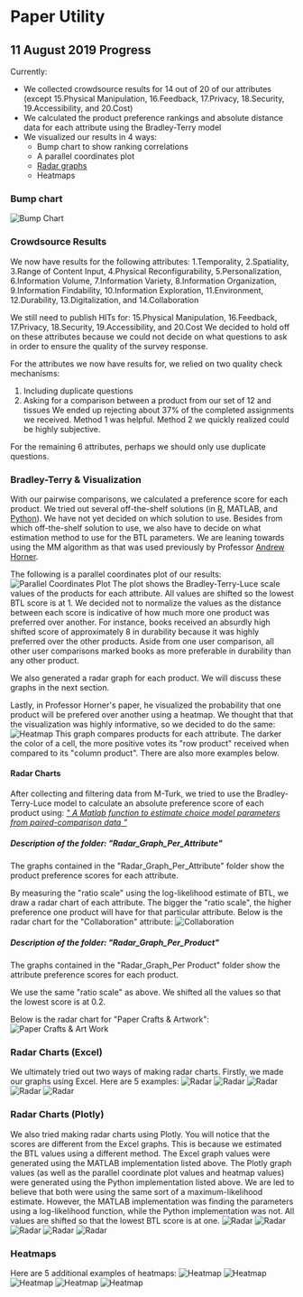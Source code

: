 # Paper Utility
## 11 August 2019 Progress 
Currently:
* We collected crowdsource results for 14 out of 20 of our attributes (except 15.Physical Manipulation, 16.Feedback, 17.Privacy, 18.Security, 19.Accessibility, and 20.Cost)
* We calculated the product preference rankings and absolute distance data for each attribute using the Bradley-Terry model
* We visualized our results in 4 ways: 
  * Bump chart to show ranking correlations 
  * A parallel coordinates plot 
  * [Radar graphs](https://github.com/ycheng14799/PaperUtility/tree/master/Radar_Chart%20of%20Products%20and%20Attributes) 
  * Heatmaps
  
  
### Bump chart 
![Bump Chart](https://github.com/ycheng14799/PaperUtility/blob/master/Data_Ranking_Plot.png)

### Crowdsource Results
We now have results for the following attributes: 1.Temporality, 2.Spatiality, 3.Range of Content Input, 4.Physical Reconfigurability, 5.Personalization, 6.Information Volume, 7.Information Variety, 8.Information Organization, 9.Information Findability, 10.Information Exploration, 11.Environment, 12.Durability, 13.Digitalization, and 14.Collaboration

We still need to publish HITs for: 15.Physical Manipulation, 16.Feedback, 17.Privacy, 18.Security, 19.Accessibility, and 20.Cost
We decided to hold off on these attributes because we could not decide on what questions to ask in order to ensure the quality of the survey response. 

For the attributes we now have results for, we relied on two quality check mechanisms: 
1. Including duplicate questions 
2. Asking for a comparison between a product from our set of 12 and tissues
We ended up rejecting about 37% of the completed assignments we received. Method 1 was helpful. Method 2 we quickly realized could be highly subjective. 

For the remaining 6 attributes, perhaps we should only use duplicate questions. 


### Bradley-Terry & Visualization 
With our pairwise comparisons, we calculated a preference score for each product. We tried out several off-the-shelf solutions (in [R](https://github.com/hturner/BradleyTerry2), MATLAB, and [Python](http://choix.lum.li/en/latest/index.html)). We have not yet decided on which solution to use. Besides from which off-the-shelf solution to use, we also have to decide on what estimation method to use for the BTL parameters. We are leaning towards using the MM algorithm as that was used previously by Professor [Andrew Horner](https://pdfs.semanticscholar.org/c3b2/10be60cfbff06e18f6047d1854a97e985b61.pdf). 

The following is a parallel coordinates plot of our results: 
![Parallel Coordinates Plot](https://raw.githubusercontent.com/ycheng14799/PaperUtility/master/ParallelCoordinatesPlotOne.png)
The plot shows the Bradley-Terry-Luce scale values of the products for each attribute. All values are shifted so the lowest BTL score is at 1. We decided not to normalize the values as the distance between each score is indicative of how much more one product was preferred over another. For instance, books received an absurdly high shifted score of approximately 8 in durability because it was highly preferred over the other products. Aside from one user comparison, all other user comparisons marked books as more preferable in durability than any other product.  

We also generated a radar graph for each product. We will discuss these graphs in the next section.

Lastly, in Professor Horner's paper, he visualized the probability that one product will be prefered over another using a heatmap. We thought that that the visualization was highly informative, so we decided to do the same: 
![Heatmap](https://raw.githubusercontent.com/ycheng14799/PaperUtility/master/heatmapExample.png)
This graph compares products for each attribute. The darker the color of a cell, the more positive votes its "row product" received when compared to its "column product". There are also more examples below.

#### Radar Charts

After collecting and filtering data from M-Turk, we tried to use the Bradley-Terry-Luce model to calculate an absolute preference score of each product using: [*" A Matlab function to estimate choice model parameters from paired-comparison data "*](https://link.springer.com/article/10.3758/BF03195547)  

##### Description of the folder: "Radar_Graph_Per_Attribute"

The graphs contained in the "Radar_Graph_Per_Attribute" folder show the product preference scores for each attribute. 

By measuring the "ratio scale" using the log-likelihood estimate of BTL, we draw a radar chart of each attribute. The bigger the "ratio scale", the higher preference one product will have for that particular attribute. 
Below is the radar chart for the "Collaboration" attribute:
![Collaboration](https://github.com/ycheng14799/PaperUtility/blob/master/Radar_Chart%20of%20Products%20and%20Attributes/Radar_Graph_Per_Attribute/Collaboration.png?raw=true)

##### Description of the folder: "Radar_Graph_Per_Product"

The graphs contained in the "Radar_Graph_Per Product" folder show the attribute preference scores for each product. 

We use the same "ratio scale" as above. We shifted all the values so that the lowest score is at 0.2. 

Below is the radar chart for "Paper Crafts & Artwork":
![Paper Crafts & Art Work](https://github.com/ycheng14799/PaperUtility/blob/master/Radar_Chart%20of%20Products%20and%20Attributes/Radar_Graph_Per_Product/Paper%20Crafts%20%26%20Artworks(set%20minimum%20value%20%3D%200.2).png)

### Radar Charts (Excel)
We ultimately tried out two ways of making radar charts. Firstly, we made our graphs using Excel. Here are 5 examples:
![Radar](https://raw.githubusercontent.com/ycheng14799/PaperUtility/master/Radar_Chart%20of%20Products%20and%20Attributes/Radar_Graph_Per_Product/Books.png)
![Radar](https://raw.githubusercontent.com/ycheng14799/PaperUtility/master/Radar_Chart%20of%20Products%20and%20Attributes/Radar_Graph_Per_Product/Calendars.png)
![Radar](https://raw.githubusercontent.com/ycheng14799/PaperUtility/master/Radar_Chart%20of%20Products%20and%20Attributes/Radar_Graph_Per_Product/Large-Scale%20Paper%20Display%20(i.e.%20Posters).png)
![Radar](https://raw.githubusercontent.com/ycheng14799/PaperUtility/master/Radar_Chart%20of%20Products%20and%20Attributes/Radar_Graph_Per_Product/Maps%20%26%20Spatial%20Plans.png)
![Radar](https://raw.githubusercontent.com/ycheng14799/PaperUtility/master/Radar_Chart%20of%20Products%20and%20Attributes/Radar_Graph_Per_Product/Newspapers(set%20minimum%20value%3D0.2).png)

### Radar Charts (Plotly)
We also tried making radar charts using Plotly. You will notice that the scores are different from the Excel graphs. This is because we estimated the BTL values using a different method. The Excel graph values were generated using the MATLAB implementation listed above. The Plotly graph values (as well as the parallel coordinate plot values and heatmap values) were generated using the Python implementation listed above. We are led to believe that both were using the same sort of a maximum-likelihood estimate. However, the MATLAB implementation was finding the parameters using a log-likelihood function, while the Python implementation was not. All values are shifted so that the lowest BTL score is at one.
![Radar](https://raw.githubusercontent.com/ycheng14799/PaperUtility/master/PlotlyRadarGraphs/Books.png)
![Radar](https://raw.githubusercontent.com/ycheng14799/PaperUtility/master/PlotlyRadarGraphs/Calendars.png)
![Radar](https://raw.githubusercontent.com/ycheng14799/PaperUtility/master/PlotlyRadarGraphs/LargeScalePaperDisplays.png)
![Radar](https://raw.githubusercontent.com/ycheng14799/PaperUtility/master/PlotlyRadarGraphs/Maps&SpatialLayouts.png)
![Radar](https://raw.githubusercontent.com/ycheng14799/PaperUtility/master/PlotlyRadarGraphs/Notebooks&LooseLeafs.png)

### Heatmaps
Here are 5 additional examples of heatmaps:
![Heatmap](https://raw.githubusercontent.com/ycheng14799/PaperUtility/master/PreferenceProbabilityHeatmaps/Collaboration.png)
![Heatmap](https://raw.githubusercontent.com/ycheng14799/PaperUtility/master/PreferenceProbabilityHeatmaps/Digitalization.png)
![Heatmap](https://raw.githubusercontent.com/ycheng14799/PaperUtility/master/PreferenceProbabilityHeatmaps/Durability.png)
![Heatmap](https://raw.githubusercontent.com/ycheng14799/PaperUtility/master/PreferenceProbabilityHeatmaps/Environment.png)
![Heatmap](https://raw.githubusercontent.com/ycheng14799/PaperUtility/master/PreferenceProbabilityHeatmaps/InformationExploration.png)
